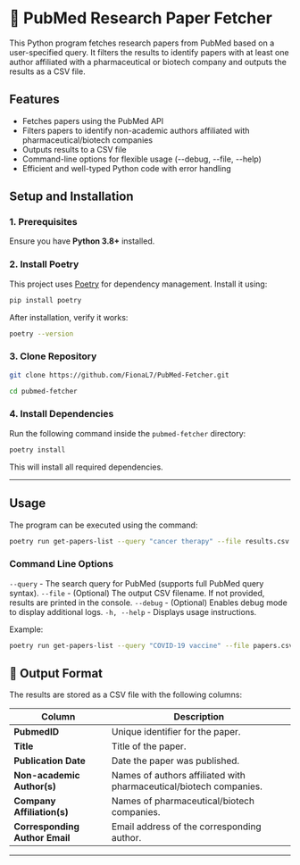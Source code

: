 # 🧪 PubMed Research Paper Fetcher

This Python program fetches research papers from PubMed based on a user-specified query. It filters the results to identify papers with at least one author affiliated with a pharmaceutical or biotech company and outputs the results as a CSV file.

## Features

 * Fetches papers using the PubMed API
 * Filters papers to identify non-academic authors affiliated with pharmaceutical/biotech companies
 * Outputs results to a CSV file
 * Command-line options for flexible usage (--debug, --file, --help)
 * Efficient and well-typed Python code with error handling

## Setup and Installation

### 1. Prerequisites

Ensure you have **Python 3.8+** installed.

### 2. Install Poetry

This project uses [Poetry](https://python-poetry.org/) for dependency management. Install it using:

```bash
pip install poetry
```

After installation, verify it works:

```bash
poetry --version
```

### 3. Clone Repository
```bash
git clone https://github.com/FionaL7/PubMed-Fetcher.git
```
```bash         
cd pubmed-fetcher
```

### 4. Install Dependencies

Run the following command inside the `pubmed-fetcher` directory:

```bash
poetry install
```

This will install all required dependencies.

---

## Usage

The program can be executed using the command:

```bash
poetry run get-papers-list --query "cancer therapy" --file results.csv
```

### Command Line Options

`--query` - The search query for PubMed (supports full PubMed query syntax).
`--file` - (Optional) The output CSV filename. If not provided, results are printed in the console.
`--debug` - (Optional) Enables debug mode to display additional logs.
`-h, --help` - Displays usage instructions.

Example:

```bash
poetry run get-papers-list --query "COVID-19 vaccine" --file papers.csv
```

## 📁 Output Format

The results are stored as a CSV file with the following columns:

| Column                         | Description                                                        |
| ------------------------------ | ------------------------------------------------------------------ |
| **PubmedID**                   | Unique identifier for the paper.                                   |
| **Title**                      | Title of the paper.                                                |
| **Publication Date**           | Date the paper was published.                                      |
| **Non-academic Author(s)**     | Names of authors affiliated with pharmaceutical/biotech companies. |
| **Company Affiliation(s)**     | Names of pharmaceutical/biotech companies.                         |
| **Corresponding Author Email** | Email address of the corresponding author.                         |

---
